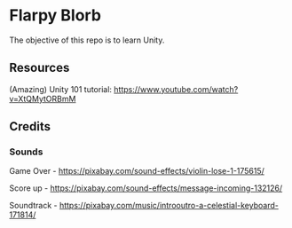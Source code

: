 # Flarpy Blorb

The objective of this repo is to learn Unity.

## Resources

(Amazing) Unity 101 tutorial: https://www.youtube.com/watch?v=XtQMytORBmM

## Credits

### Sounds
Game Over - https://pixabay.com/sound-effects/violin-lose-1-175615/

Score up - https://pixabay.com/sound-effects/message-incoming-132126/

Soundtrack - https://pixabay.com/music/introoutro-a-celestial-keyboard-171814/